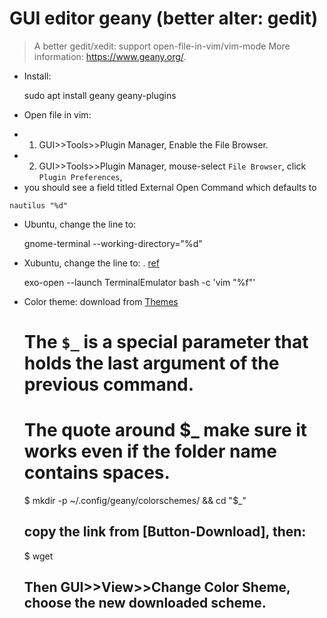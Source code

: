# GUI editor geany (better alter: gedit)

> A better gedit/xedit: support open-file-in-vim/vim-mode
> More information: <https://www.geany.org/>.

- Install:

	sudo apt install geany geany-plugins

- Open file in vim:

* 1. GUI>>Tools>>Plugin Manager, Enable the File Browser.
* 2. GUI>>Tools>>Plugin Manager, mouse-select `File Browser`, click `Plugin Preferences`,
*    you should see a field titled External Open Command which defaults to

	nautilus "%d"

* Ubuntu, change the line to:

	gnome-terminal --working-directory="%d"

* Xubuntu, change the line to:
. [ref](https://askubuntu.com/questions/1215533/how-to-write-commands-with-default-variables-for-terminal-or-default-app-browse)

	exo-open --launch TerminalEmulator bash -c 'vim "%f"'

- Color theme: download from [Themes](https://www.geany.org/download/themes/)

	# The `$_` is a special parameter that holds the last argument of the previous command.
	# The quote around $_ make sure it works even if the folder name contains spaces.

	$ mkdir -p ~/.config/geany/colorschemes/ && cd "$_"

	## copy the link from [Button-Download], then:

	$ wget <the-link>

	## Then GUI>>View>>Change Color Sheme, choose the new downloaded scheme.

 
